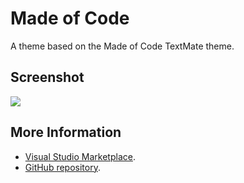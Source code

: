 # Made of Code
A theme based on the Made of Code TextMate theme.
## Screenshot
![](https://github.com/brian-yu/made-of-code-vscode/blob/master/screenshot.png?raw=true)



## More Information
* [Visual Studio Marketplace](https://marketplace.visualstudio.com/items/brian-yu.made-of-code).
* [GitHub repository](https://github.com/brian-yu/made-of-code-vscode).